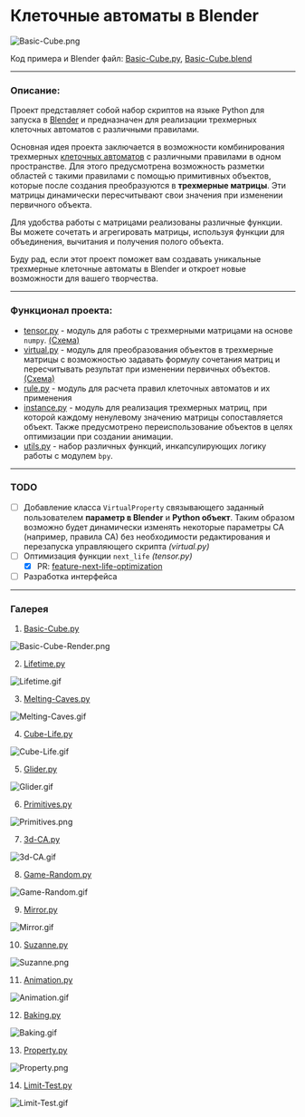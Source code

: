 # Клеточные автоматы в Blender

![Basic-Cube.png](demos/demo-2312092116-Basic-Cube/Basic-Cube.png)

Код примера и Blender файл: [Basic-Cube.py](demos/demo-2312092116-Basic-Cube/Basic-Cube.py), [Basic-Cube.blend](demos/demo-2312092116-Basic-Cube/Basic-Cube.blend)

***

### Описание:

Проект представляет собой набор скриптов на языке Python для запуска в [Blender](https://www.blender.org/) и предназначен для реализации трехмерных клеточных автоматов с различными правилами.

Основная идея проекта заключается в возможности комбинирования трехмерных [клеточных автоматов](https://ru.wikipedia.org/wiki/%D0%9A%D0%BB%D0%B5%D1%82%D0%BE%D1%87%D0%BD%D1%8B%D0%B9_%D0%B0%D0%B2%D1%82%D0%BE%D0%BC%D0%B0%D1%82) с различными правилами в одном пространстве. Для этого предусмотрена возможность разметки областей с такими правилами с помощью примитивных объектов, которые после создания преобразуются в **трехмерные матрицы**. Эти матрицы динамически пересчитывают свои значения при изменении первичного объекта.

Для удобства работы с матрицами реализованы различные функции. Вы можете сочетать и агрегировать матрицы, используя функции для объединения, вычитания и получения полого объекта.

Буду рад, если этот проект поможет вам создавать уникальные трехмерные клеточные автоматы в Blender и откроет новые возможности для вашего творчества.

***

### Функционал проекта:

- [tensor.py](tensor.py) - модуль для работы с трехмерными матрицами на основе `numpy`. [(Схема)](https://github.com/islesarev317/NumPy-Education/assets/78931652/b63a2a5c-01b2-4d98-90f2-40549df5325e)
- [virtual.py](virtual.py) - модуль для преобразования объектов в трехмерные матрицы с возможностью задавать формулу сочетания матриц и пересчитывать результат при изменении первичных объектов. [(Схема)](https://github.com/islesarev317/NumPy-Education/assets/78931652/29157797-a1e6-4f24-8c79-62d8ac8fa0c1)
- [rule.py](rule.py) - модуль для расчета правил клеточных автоматов и их применения
- [instance.py](instance.py) - модуль для реализация трехмерных матриц, при которой каждому ненулевому значению матрицы сопоставляется объект. Также предусмотрено переиспользование объектов в целях оптимизации при создании анимации.
- [utils.py](utils.py) - набор различных функций, инкапсулирующих логику работы с модулем `bpy`.

***

### TODO

- [ ] Добавление класса `VirtualProperty` связывающего заданный пользователем **параметр в Blender** и **Python объект**. Таким образом возможно будет динамически изменять некоторые параметры CA (например, правила CA) без необходимости редактирования и перезапуска управляющего скрипта *(virtual.py)*
- [ ] Оптимизация функции `next_life` *(tensor.py)*
  - [x] PR: [feature-next-life-optimization](https://github.com/islesarev317/Cellular-Automata-In-Blender/pull/1/commits/1477a69be686e9a066416326faa2b0ac1f7ad94c)
- [ ] Разработка интерфейса

***

### Галерея

1) [Basic-Cube.py](demos/demo-2312092116-Basic-Cube/Basic-Cube.py)

![Basic-Cube-Render.png](demos/demo-2312092116-Basic-Cube/Basic-Cube-Render.png)

2) [Lifetime.py](examples/example-2312080014-Lifetime/Lifetime.py)

![Lifetime.gif](examples/example-2312080014-Lifetime/Lifetime.gif)

3) [Melting-Caves.py](examples/example-2312071853-Melting-Caves/Melting-Caves.py)

![Melting-Caves.gif](examples/example-2312071853-Melting-Caves/Melting-Caves.gif)

4) [Cube-Life.py](examples/example-2312071646-Cube-Life/Cube-Life.py)

![Cube-Life.gif](examples/example-2312071646-Cube-Life/Cube-Life.gif)

5) [Glider.py](examples/example-2312070008-Glider/Glider.py)

![Glider.gif](examples/example-2312070008-Glider/Glider.gif)

6) [Primitives.py](examples/example-2312051343-Primitives/Primitives.py)

![Primitives.png](examples/example-2312051343-Primitives/Primitives.png)

7) [3d-CA.py](examples/example-2312071731-3d-CA/3d-CA.py)

![3d-CA.gif](examples/example-2312071731-3d-CA/3d-CA-2.gif)

8) [Game-Random.py](examples/example-2312071334-Game-Random/Game-Random.py)

![Game-Random.gif](examples/example-2312071334-Game-Random/Game-Random.gif)

9) [Mirror.py](examples/example-2312071413-Mirror/Mirror.py)

![Mirror.gif](examples/example-2312071413-Mirror/Mirror.gif)

10) [Suzanne.py](examples/example-2312051257-Suzanne/Suzanne.py)

![Suzanne.png](examples/example-2312051257-Suzanne/Suzanne.png)

11) [Animation.py](examples/example-2312051635-Animation/Animation.py)

![Animation.gif](examples/example-2312051635-Animation/Animation.gif)

12) [Baking.py](examples/example-2312061428-Baking/Baking.py)

![Baking.gif](examples/example-2312061428-Baking/Baking.gif)

13) [Property.py](examples/example-2312072351-Property/Property.py)

![Property.png](examples/example-2312072351-Property/Property.png)

14) [Limit-Test.py](examples/example-2312071934-Limit-Test/Limit-Test.py)

![Limit-Test.gif](examples/example-2312071934-Limit-Test/Limit-Test.gif)

